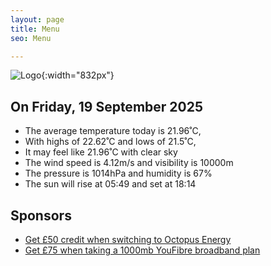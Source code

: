 ```yaml
---
layout: page
title: Menu
seo: Menu

---
```


![Logo](/images/logo.jpg){:width="832px"}

<!-- weather_marker starts -->
## On Friday, 19 September 2025

- The average temperature today is 21.96˚C,
- With highs of 22.62˚C and lows of 21.5˚C,
- It may feel like 21.96˚C with clear sky
- The wind speed is 4.12m/s and visibility is 10000m
- The pressure is 1014hPa and humidity is 67%
- The sun will rise at 05:49 and set at 18:14

<!-- weather_marker ends -->

## Sponsors

- [Get £50 credit when switching to Octopus Energy](https://bit.ly/3oD1nnS)
- [Get £75 when taking a 1000mb YouFibre broadband plan](https://aklam.io/91zWhU?)
